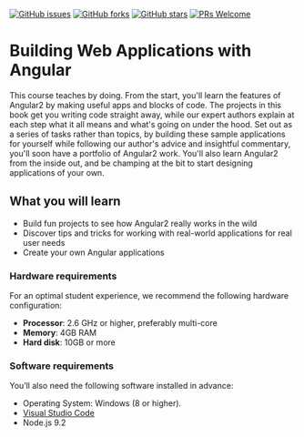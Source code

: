 [![GitHub issues](https://img.shields.io/github/issues/TrainingByPackt/Building-Web-Applications-with-Angular_Activities.svg)](https://github.com/TrainingByPackt/Building-Web-Applications-with-Angular_Activities/issues)
[![GitHub forks](https://img.shields.io/github/forks/TrainingByPackt/Building-Web-Applications-with-Angular_Activities.svg)](https://github.com/TrainingByPackt/Building-Web-Applications-with-Angular_Activities/network)
[![GitHub stars](https://img.shields.io/github/stars/TrainingByPackt/Building-Web-Applications-with-Angular_Activities.svg)](https://github.com/TrainingByPackt/Building-Web-Applications-with-Angular_Activities/stargazers)
[![PRs Welcome](https://img.shields.io/badge/PRs-welcome-brightgreen.svg)](https://github.com/TrainingByPackt/Building-Web-Applications-with-Angular_Activities/pulls)


# Building Web Applications with Angular
This course teaches by doing. From the start, you'll learn the features of Angular2 by making useful apps and blocks of code. The projects in this book get you writing code straight away, while our expert authors explain at each step what it all means and what's going on under the hood. Set out as a series of tasks rather than topics, by building these sample applications for yourself while following our author's advice and insightful commentary, you'll soon have a portfolio of Angular2 work. You'll also learn Angular2 from the inside out, and be champing at the bit to start designing applications of your own.

## What you will learn
* Build fun projects to see how Angular2 really works in the wild
* Discover tips and tricks for working with real-world applications for real user needs
* Create your own Angular applications


### Hardware requirements
For an optimal student experience, we recommend the following hardware configuration:
* **Processor**: 2.6 GHz or higher, preferably multi-core
* **Memory**: 4GB RAM
* **Hard disk**: 10GB or more


### Software requirements
You’ll also need the following software installed in advance:
* Operating System: Windows (8 or higher).
* [Visual Studio Code](https://code.visualstudio.com/)
* Node.js 9.2 





